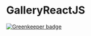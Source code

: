 # GalleryReactJS

[![Greenkeeper badge](https://badges.greenkeeper.io/juliandavidmr/GalleryReactJS.svg)](https://greenkeeper.io/)
